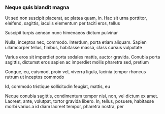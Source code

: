 ### Neque quis blandit magna

Ut sed non suscipit placerat, ac platea quam, in. Hac sit urna porttitor, eleifend, sagittis, iaculis elementum per taciti eros, tellus

Suscipit turpis aenean nunc himenaeos dictum pulvinar

Nulla, inceptos nec, commodo. Interdum, porta etiam aliquam. Sapien ullamcorper tellus, finibus, habitasse massa, class cursus vulputate

Varius eros sit imperdiet porta sodales mattis, auctor gravida. Conubia porta sagittis, dictumst eros sapien ac imperdiet mollis pharetra sed, pretium

Congue, eu, euismod, proin vel, viverra ligula, lacinia tempor rhoncus rutrum ut inceptos commodo

Id, commodo tristique sollicitudin feugiat, mattis, eu

Neque conubia sagittis, condimentum tempor nisi, non, vel dictum ex amet. Laoreet, ante, volutpat, tortor gravida libero. In, tellus, posuere, habitasse morbi varius a id diam laoreet tempor, pharetra nostra, per


